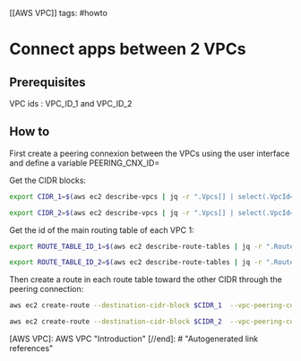 [[AWS VPC]]
tags: #howto 

# Connect apps between 2 VPCs

## Prerequisites

VPC ids : VPC_ID_1 and VPC_ID_2

## How to

First create a peering connexion between the VPCs using the user interface and define a variable PEERING_CNX_ID=<id of the peering cnx>

Get the CIDR blocks:

```bash
export CIDR_1=$(aws ec2 describe-vpcs | jq -r ".Vpcs[] | select(.VpcId==\\"$VPC_ID_1\\") | .CidrBlock")
```

```bash
export CIDR_2=$(aws ec2 describe-vpcs | jq -r ".Vpcs[] | select(.VpcId==\\"$VPC_ID_2\\") | .CidrBlock")
```

Get the id of the main routing table of each VPC 1:

```bash
export ROUTE_TABLE_ID_1=$(aws ec2 describe-route-tables | jq -r ".RouteTables[] | select(.VpcId==\\"$VPC_ID_1\\") | .RouteTableId")
```

```bash
export ROUTE_TABLE_ID_2=$(aws ec2 describe-route-tables | jq -r ".RouteTables[] | select(.VpcId==\\"$VPC_ID_2\\") | .RouteTableId")
```

Then create a route in each route table toward the other CIDR through the peering connection:

```bash
aws ec2 create-route --destination-cidr-block $CIDR_1  --vpc-peering-connection-id $PEERING_CNX_ID --route-table-id $ROUTE_TABLE_ID_2
```

```bash
aws ec2 create-route --destination-cidr-block $CIDR_2  --vpc-peering-connection-id $PEERING_CNX_ID --route-table-id $ROUTE_TABLE_ID_1
```


[//begin]: # "Autogenerated link references for markdown compatibility"
[AWS VPC]: AWS VPC "Introduction"
[//end]: # "Autogenerated link references"